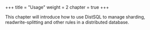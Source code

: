 +++
title = "Usage"
weight = 2
chapter = true
+++

This chapter will introduce how to use DistSQL to manage sharding, readwrite-splitting and other rules in a distributed database.